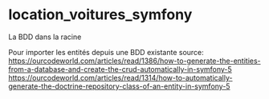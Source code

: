 # location_voitures_symfony



La BDD dans la racine

Pour importer les entités depuis une BDD existante
source: 
https://ourcodeworld.com/articles/read/1386/how-to-generate-the-entities-from-a-database-and-create-the-crud-automatically-in-symfony-5
https://ourcodeworld.com/articles/read/1314/how-to-automatically-generate-the-doctrine-repository-class-of-an-entity-in-symfony-5

